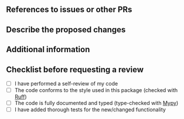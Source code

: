 <!--
Thanks for your contribution! Please ensure you have taken a look at
the contribution guidelines:
https://github.com/vnmabus/rdata/blob/develop/CONTRIBUTING.md
-->

## References to issues or other PRs
<!--
Include links to the relevant issues and PRs, using the relevant Github
keywords (e.g., Fixes) for closing automatically the issues resolved
on merge (see https://docs.github.com/en/issues/tracking-your-work-with-issues/linking-a-pull-request-to-an-issue).
If there is no current issue discussing the addition of this functionality, it
is recommended to create one and discuss the feature there.
Otherwise, it is possible for this functionality to be rejected, or to require
considerable changes.
Example: Fixes #42. See also #123.
-->


## Describe the proposed changes


## Additional information


## Checklist before requesting a review

- [ ] I have performed a self-review of my code
- [ ] The code conforms to the style used in this package (checked with [Ruff](https://docs.astral.sh/ruff/))
- [ ] The code is fully documented and typed (type-checked with [Mypy](https://mypy-lang.org/))
- [ ] I have added thorough tests for the new/changed functionality
